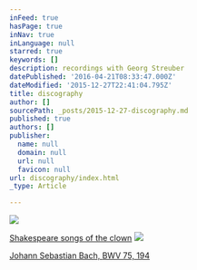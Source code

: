 ```yaml
---
inFeed: true
hasPage: true
inNav: true
inLanguage: null
starred: true
keywords: []
description: recordings with Georg Streuber
datePublished: '2016-04-21T08:33:47.000Z'
dateModified: '2015-12-27T22:41:04.795Z'
title: discography
author: []
sourcePath: _posts/2015-12-27-discography.md
published: true
authors: []
publisher:
  name: null
  domain: null
  url: null
  favicon: null
url: discography/index.html
_type: Article

---
```

![](https://the-grid-user-content.s3-us-west-2.amazonaws.com/86994bd7-c864-4441-87be-cb0c5a9f60d7.jpg)

[Shakespeare songs of the clown][0]
![](https://the-grid-user-content.s3-us-west-2.amazonaws.com/18600e3f-d641-4864-9d01-3f140f3daeb4.png)

[Johann Sebastian Bach, ][1][BWV 75, 194][1]

[0]: https://www.jpc.de/jpcng/classic/detail/-/art/shakespeare-songs-of-the-clown/hnum/6241643
[1]: https://www.jpc.de/jpcng/classic/detail/-/art/Johann-Sebastian-Bach-Kantaten-BWV-75-194/hnum/3058270